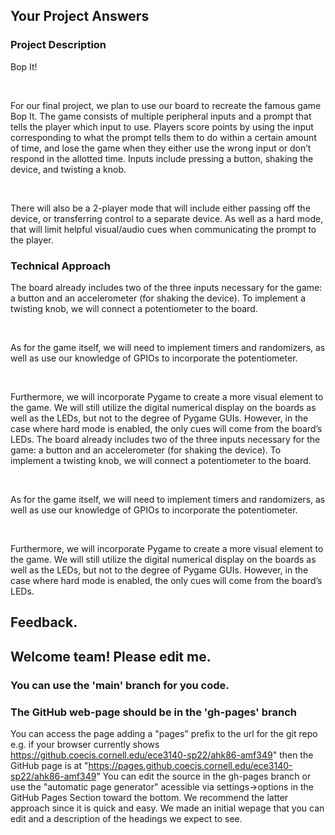 ## Your Project Answers

### Project Description

Bop It!

 

For our final project, we plan to use our board to recreate the famous game Bop It. The game consists of multiple peripheral inputs and a prompt that tells the player which input to use. Players score points by using the input corresponding to what the prompt tells them to do within a certain amount of time, and lose the game when they either use the wrong input or don’t respond in the allotted time. Inputs include pressing a button, shaking the device, and twisting a knob.

 

There will also be a 2-player mode that will include either passing off the device, or transferring control to a separate device. As well as a hard mode, that will limit helpful visual/audio cues when communicating the prompt to the player.
### Technical Approach

The board already includes two of the three inputs necessary for the game: a button and an accelerometer (for shaking the device). To implement a twisting knob, we will connect a potentiometer to the board. 

 

As for the game itself, we will need to implement timers and randomizers, as well as use our knowledge of GPIOs to incorporate the potentiometer. 

 

Furthermore, we will incorporate Pygame to create a more visual element to the game. We will still utilize the digital numerical display on the boards as well as the LEDs, but not to the degree of Pygame GUIs. However, in the case where hard mode is enabled, the only cues will come from the board’s LEDs.
The board already includes two of the three inputs necessary for the game: a button and an accelerometer (for shaking the device). To implement a twisting knob, we will connect a potentiometer to the board. 

 

As for the game itself, we will need to implement timers and randomizers, as well as use our knowledge of GPIOs to incorporate the potentiometer. 

 

Furthermore, we will incorporate Pygame to create a more visual element to the game. We will still utilize the digital numerical display on the boards as well as the LEDs, but not to the degree of Pygame GUIs. However, in the case where hard mode is enabled, the only cues will come from the board’s LEDs.

## Feedback.

## Welcome team! Please edit me.
### You can use the 'main' branch for you code.
### The GitHub web-page should be in the 'gh-pages' branch
You can access the page adding a "pages" prefix to the url for the git repo e.g. if your browser currently shows https://github.coecis.cornell.edu/ece3140-sp22/ahk86-amf349" then the GitHub page is at "https://pages.github.coecis.cornell.edu/ece3140-sp22/ahk86-amf349" You can edit the source in the gh-pages branch or use the "automatic page generator" acessible via settings->options in the GitHub Pages Section toward the bottom. We recommend the latter approach since it is quick and easy. We made an initial wepage that you can edit and a description of the headings we expect to see.